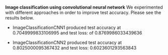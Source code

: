 
**Image classification using convolutional neural network**
We experimented with different approaches in order to improve test accuracy. Please see the results below.

- ImageClassificationCNN1 produced test accuracy at 0.7049999833106995 and test loss: of 0.8769986033439636

- ImageClassificationCNN2 produced test accuracy at 0.8025000095367432 and test loss: 0.6023601293563843
